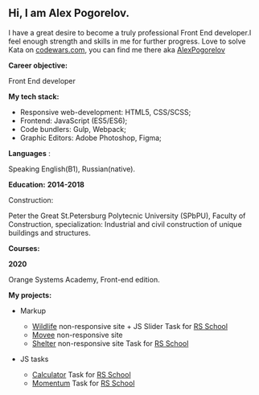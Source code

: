 ## Hi, I am Alex Pogorelov.

I have a great desire to become a truly professional Front End developer.I feel enough strength and skills in me for further progress.
Love to solve Kata on [codewars.com](https://www.codewars.com/), you can find me there aka [AlexPogorelov](https://www.codewars.com/users/AlexPogorelov)

**Career objective:**

Front End developer

**My tech stack:** 
* Responsive web-development: HTML5, CSS/SCSS;
* Frontend: JavaScript (ES5/ES6);
* Code bundlers: Gulp, Webpack;
* Graphic Editors: Adobe Photoshop, Figma;


**Languages** :

Speaking English(B1), Russian(native).

**Education:**
**2014-2018**

Construction:

Peter the Great St.Petersburg Polytecnic University (SPbPU), Faculty of Construction, specialization: Industrial and civil construction of unique buildings and structures.


**Courses:**

**2020**

 Orange Systems Academy, Front-end edition.

**My projects:**
* Markup

  * [Wildlife](https://pogorelovalex.github.io/wildlife/#) non-responsive site + JS Slider Task for  [RS School](https://rs.school/)
  * [Movee](https://pogorelovalex.github.io/movee/)  non-responsive site
  * [Shelter]( https://pogorelovalex.github.io/shelterRS/)  non-responsive site Task for  [RS School](https://rs.school/)
  
 * JS tasks
   * [Calculator](https://pogorelovalex.github.io/calculator/)  Task for  [RS School](https://rs.school/)
   * [Momentum](https://pogorelovalex.github.io/momentum/)  Task for  [RS School](https://rs.school/)
